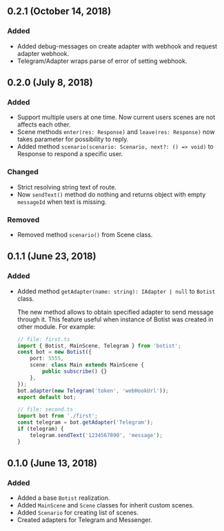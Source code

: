 ## 0.2.1 (October 14, 2018)

### Added
- Added debug-messages on create adapter with webhook and request adapter webhook.
- Telegram/Adapter wraps parse of error of setting webhook.

## 0.2.0 (July 8, 2018)

### Added
- Support multiple users at one time. Now current users scenes are not affects each other.
- Scene methods `enter(res: Response)` and `leave(res: Response)` now takes parameter for possibility to reply.
- Added method `scenario(scenario: Scenario, next?: () => void)` to Response to respond a specific user.

### Changed
- Strict resolving string text of route.
- Now `sendText()` method do nothing and returns object with empty `messageId` when text is missing.

### Removed
- Removed method `scenario()` from Scene class.

## 0.1.1 (June 23, 2018)

### Added
- Added method `getAdapter(name: string): IAdapter | null` to `Botist` class.

  The new method allows to obtain specified adapter to send message through it. This feature useful when instance of Botist was created in other module. For example:
  ```ts
  // file: first.ts
  import { Botist, MainScene, Telegram } from 'botist';
  const bot = new Botist({
      port: 5555,
      scene: class Main extends MainScene {
          public subscribe() {}
      },
  });
  bot.adapter(new Telegram('token', 'webHookUrl'));
  export default bot;
  ```

  ```ts
  // file: second.ts
  import bot from './first';
  const telegram = bot.getAdapter('Telegram');
  if (telegram) {
      telegram.sendText('1234567890', 'message');
  }
  ```

## 0.1.0 (June 13, 2018)

### Added
- Added a base `Botist` realization.
- Added `MainScene` and `Scene` classes for inherit custom scenes.
- Added `Scenario` for creating list of scenes.
- Created adapters for Telegram and Messenger.
